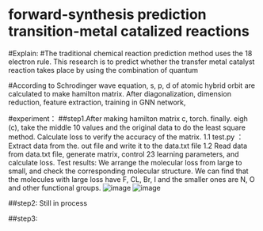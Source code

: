 forward-synthesis prediction transition-metal catalized reactions
====
#Explain:
#The traditional chemical reaction prediction method uses the 18 electron rule. This research is to predict whether the transfer metal catalyst reaction takes place by using the combination of quantum 

#According to Schrodinger wave equation, s, p, d of atomic hybrid orbit are calculated to make hamilton matrix. After diagonalization, dimension reduction, feature extraction, training in GNN network, 

#experiment：
##step1.After making hamilton matrix c, torch. finally. eigh (c), take the middle 10 values and the original data to do the least square method. Calculate loss to verify the accuracy of the matrix.
    1.1  test.py ：Extract data from the. out file and write it to the data.txt file
    1.2  Read data from data.txt file, generate matrix, control 23 learning parameters, and calculate loss.
    Test results: We arrange the molecular loss from large to small, and check the corresponding molecular structure. We can find that the molecules with large loss have F, CL, Br, I and the smaller ones are N, O and other functional groups.
    ![image](https://github.com/sudehong/forward-synthesis-prediction-transition-metal-catalized-reactions/tree/master/step1/head5.jpg)
    ![image](https://github.com/sudehong/forward-synthesis-prediction-transition-metal-catalized-reactions/tree/master/step1/tail5.jpg)
    
##step2: Still in process

##step3:
